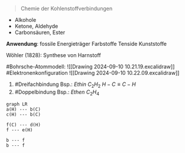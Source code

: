 > Chemie der Kohlenstoffverbindungen

* Alkohole
* Ketone, Aldehyde
* Carbonsäuren, Ester

**Anwendung**:
	fossile Energieträger
	Farbstoffe
	Tenside
	Kunststoffe

Wöhler (1828):  Synthese von Harnstoff

#Bohrsche-Atommodell:
	![[Drawing 2024-09-10 10.21.19.excalidraw]]
#Elektronenkonfiguration 
![[Drawing 2024-09-10 10.22.09.excalidraw]]

1) #Dreifachbindung
Bsp.: $Ethin$  $C_2H_2$
$H - C ≡ C - H$
2) #Doppelbindung
Bsp.: $Ethen$  $C_2H_4$
```mermaid
graph LR
a(H) --- b(C)
c(H) --- b(C)

f(C) --- d(H)
f --- e(H)

b --- f
b --- f
```



